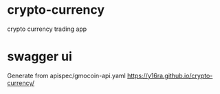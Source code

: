 # crypto-currency
crypto currency trading app

# swagger ui
Generate from apispec/gmocoin-api.yaml
https://y16ra.github.io/crypto-currency/